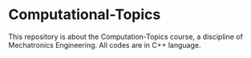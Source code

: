 # Computational-Topics
This repository is about the Computation-Topics course, a discipline of Mechatronics Engineering. All codes are in C++ language.
